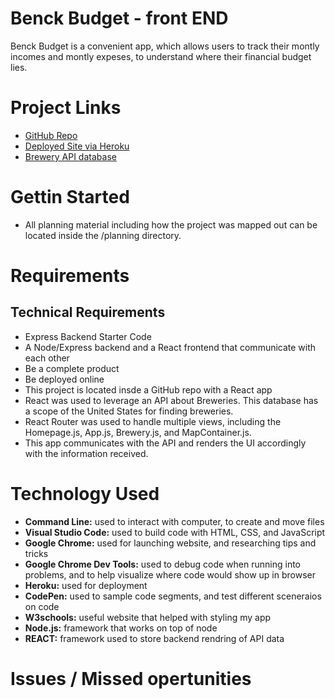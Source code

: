 # Benck Budget - front END 

Benck Budget is a convenient app, which allows users to track their montly incomes and montly expeses, to understand where their financial budget lies. 

# Project Links

- [GitHub Repo](https://github.com/zb45659/Brew-App)
- [Deployed Site via Heroku](https://brew-app-az.herokuapp.com/)
- [Brewery API database](https://www.openbrewerydb.org/)

# Gettin Started 

- All planning material including how the project was mapped out can be located inside the /planning directory.

# Requirements

## Technical Requirements


- Express Backend Starter Code
- A Node/Express backend and a React frontend that communicate with each other
- Be a complete product
- Be deployed online
- This project is located insde a GitHub repo with a React app
- React was used to leverage an API about Breweries. This database has a scope of the United States for finding breweries.
- React Router was used to handle multiple views, including the Homepage.js, App.js, Brewery.js, and MapContainer.js.
- This app communicates with the API and renders the UI accordingly with the information received.


# Technology Used

- **Command Line:** used to interact with computer, to create and move files 
- **Visual Studio Code:** used to build code with HTML, CSS, and JavaScript
- **Google Chrome:** used for launching website, and researching tips and tricks 
- **Google Chrome Dev Tools:** used to debug code when running into problems, and to help visualize where code would show up in browser
- **Heroku:** used for deployment
- **CodePen:** used to sample code segments, and test different sceneraios on code
- **W3schools:** useful website that helped with styling my app
- **Node.js:** framework that works on top of node
- **REACT:** framework used to store backend rendring of API data

# Issues / Missed opertunities

